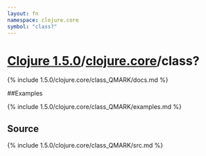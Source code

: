 ```yaml
---
layout: fn
namespace: clojure.core
symbol: "class?"
---
```


# [Clojure 1.5.0](../../)/[clojure.core](../)/class?

{% include 1.5.0/clojure.core/class_QMARK/docs.md %}

##Examples

{% include 1.5.0/clojure.core/class_QMARK/examples.md %}
## Source
{% include 1.5.0/clojure.core/class_QMARK/src.md %}

